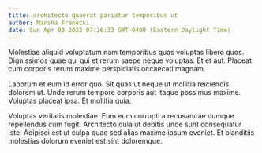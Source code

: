 ```yaml
---
title: architecto quaerat pariatur temporibus ut
author: Marsha Franecki
date: Sun Apr 03 2022 07:26:33 GMT-0400 (Eastern Daylight Time)
---
```

Molestiae aliquid voluptatum nam temporibus quas voluptas libero quos. Dignissimos quae qui qui et rerum saepe neque voluptas. Et et aut. Placeat cum corporis rerum maxime perspiciatis occaecati magnam.

 Laborum et eum id error quo. Sit quas ut neque ut mollitia reiciendis dolorem ut. Unde rerum tempore corporis aut itaque possimus maxime. Voluptas placeat ipsa. Et mollitia quia.

 Voluptas veritatis molestiae. Eum eum corrupti a recusandae cumque repellendus cum fugit. Architecto quia ut debitis unde sunt consequatur iste. Adipisci est ut culpa quae sed alias maxime ipsum eveniet. Et blanditiis molestias dolorum eveniet est sint doloremque.